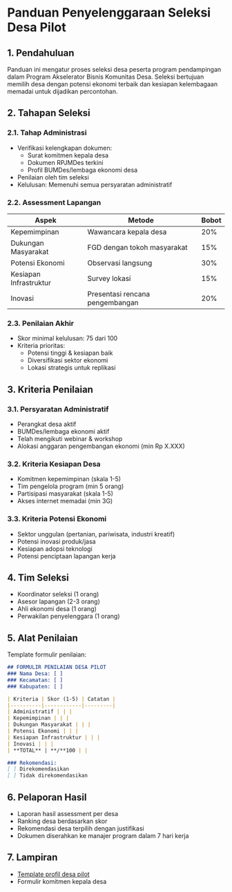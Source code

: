 # Panduan Penyelenggaraan Seleksi Desa Pilot

## 1. Pendahuluan

Panduan ini mengatur proses seleksi desa peserta program pendampingan dalam Program Akselerator Bisnis Komunitas Desa. Seleksi bertujuan memilih desa dengan potensi ekonomi terbaik dan kesiapan kelembagaan memadai untuk dijadikan percontohan.

## 2. Tahapan Seleksi

### 2.1. Tahap Administrasi

- Verifikasi kelengkapan dokumen:
  - Surat komitmen kepala desa
  - Dokumen RPJMDes terkini
  - Profil BUMDes/lembaga ekonomi desa
- Penilaian oleh tim seleksi
- Kelulusan: Memenuhi semua persyaratan administratif

### 2.2. Assessment Lapangan

| Aspek | Metode | Bobot |
|-------|--------|-------|
| Kepemimpinan | Wawancara kepala desa | 20% |
| Dukungan Masyarakat | FGD dengan tokoh masyarakat | 15% |
| Potensi Ekonomi | Observasi langsung | 30% |
| Kesiapan Infrastruktur | Survey lokasi | 15% |
| Inovasi | Presentasi rencana pengembangan | 20% |

### 2.3. Penilaian Akhir

- Skor minimal kelulusan: 75 dari 100
- Kriteria prioritas:
  - Potensi tinggi & kesiapan baik
  - Diversifikasi sektor ekonomi
  - Lokasi strategis untuk replikasi

## 3. Kriteria Penilaian

### 3.1. Persyaratan Administratif

- Perangkat desa aktif
- BUMDes/lembaga ekonomi aktif
- Telah mengikuti webinar & workshop
- Alokasi anggaran pengembangan ekonomi (min Rp X.XXX)

### 3.2. Kriteria Kesiapan Desa

- Komitmen kepemimpinan (skala 1-5)
- Tim pengelola program (min 5 orang)
- Partisipasi masyarakat (skala 1-5)
- Akses internet memadai (min 3G)

### 3.3. Kriteria Potensi Ekonomi

- Sektor unggulan (pertanian, pariwisata, industri kreatif)
- Potensi inovasi produk/jasa
- Kesiapan adopsi teknologi
- Potensi penciptaan lapangan kerja

## 4. Tim Seleksi

- Koordinator seleksi (1 orang)
- Asesor lapangan (2-3 orang)
- Ahli ekonomi desa (1 orang)
- Perwakilan penyelenggara (1 orang)

## 5. Alat Penilaian

Template formulir penilaian:

```markdown
## FORMULIR PENILAIAN DESA PILOT
### Nama Desa: [ ]
### Kecamatan: [ ]
### Kabupaten: [ ]

| Kriteria | Skor (1-5) | Catatan |
|----------|------------|---------|
| Administratif | | |
| Kepemimpinan | | |
| Dukungan Masyarakat | | |
| Potensi Ekonomi | | |
| Kesiapan Infrastruktur | | |
| Inovasi | | |
| **TOTAL** | **/**100 | |

### Rekomendasi:
[ ] Direkomendasikan
[ ] Tidak direkomendasikan
```

## 6. Pelaporan Hasil

- Laporan hasil assessment per desa
- Ranking desa berdasarkan skor
- Rekomendasi desa terpilih dengan justifikasi
- Dokumen diserahkan ke manajer program dalam 7 hari kerja

## 7. Lampiran

- [Template profil desa pilot](57-kriteria-profil-desa-pilot.md)
- Formulir komitmen kepala desa
